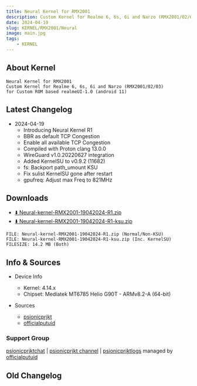 ```yaml
---
title: Neural Kernel for RMX2001
description: Custom Kernel for Realme 6, 6s, 6i and Narzo (RMX2001/02/03)
date: 2024-04-19
slug: KERNEL/RMX2001/Neural
image: main.jpg
tags:
    - KERNEL
---
```


## About Kernel
```
Neural Kernel for RMX2001
Custom Kernel for Realme 6, 6s, 6i and Narzo (RMX2001/02/03)
for Custom ROM based realmeUI-1.0 (android 11)
```

## Latest Changelog
* 2024-04-19
  * Introducing Neural Kernel R1
  * BBR as default TCP Congestion
  * Enable all available TCP Congestion
  * Compiled with Proton clang 13.0.0
  * WireGuard v1.0.20220627 integration
  * Added KernelSU to v0.9.2 (11682)
  * fs: Backport path_umount KSU <GKI>
  * Fix sulist KernelSU gone after restart
  * gpufreq: Adjust max Freq to 821MHz

## Downloads
* [⬇️ Neural-kernel-RMX2001-19042024-R1.zip](https://sourceforge.net/projects/psionicprjkt/files/KERNEL/RMX2001/Neural-kernel-RMX2001-19042024-R1.zip/download)
* [⬇️ Neural-kernel-RMX2001-19042024-R1-ksu.zip](https://sourceforge.net/projects/psionicprjkt/files/KERNEL/RMX2001/Neural-kernel-RMX2001-19042024-R1-ksu.zip/download)

```
FILE: Neural-kernel-RMX2001-19042024-R1.zip (Normal/Non-KSU)
FILE: Neural-kernel-RMX2001-19042024-R1-ksu.zip (Inc. KernelSU)
FILESIZE: 14.2 MB (Both)
```

## Info & Sources
* Device Info
  * Kernel: 4.14.x
  * Chipset: Mediatek MT6785 Helio G90T - ARMv8.2-A (64-bit)

* Sources
  * [psionicprjkt](https://github.com/psionicprjkt)
  * [officialputuid](https://github.com/officialputuid)

### Support Group
[psionicprjktchat](https://t.me/psionicprjktchat) | [psionicprjkt channel](https://t.me/psionicprjkt) | [psionicprjktlogs](https://t.me/psionicprjktlogs) managed by [officialputuid](https://t.me/officialputuid)

## Old Changelog
